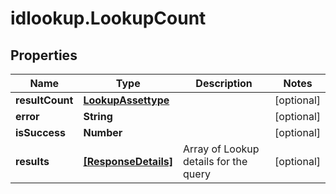 # idlookup.LookupCount

## Properties

Name | Type | Description | Notes
------------ | ------------- | ------------- | -------------
**resultCount** | [**LookupAssettype**](LookupAssettype.md) |  | [optional] 
**error** | **String** |  | [optional] 
**isSuccess** | **Number** |  | [optional] 
**results** | [**[ResponseDetails]**](ResponseDetails.md) | Array of Lookup details for the query | [optional] 


